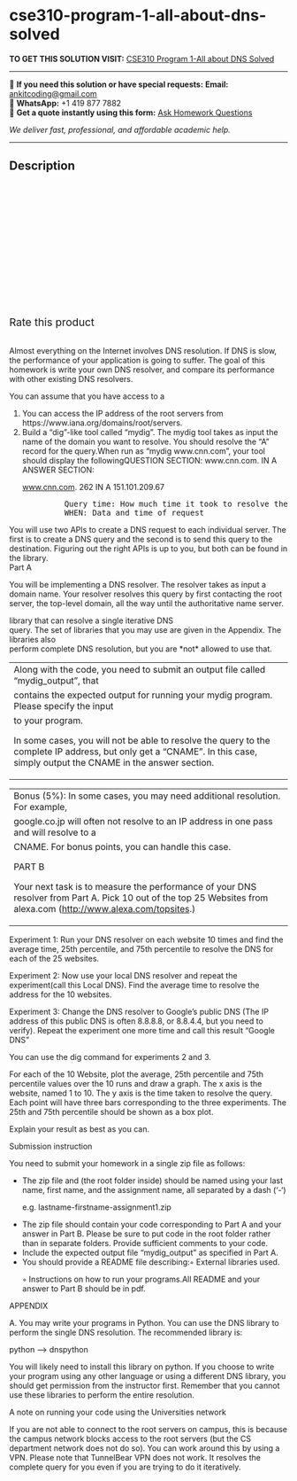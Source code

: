 # cse310-program-1-all-about-dns-solved
**TO GET THIS SOLUTION VISIT:** [CSE310 Program 1-All about DNS Solved](https://www.ankitcodinghub.com/product/cse310-program-1-solved/)


---

📩 **If you need this solution or have special requests:** **Email:** ankitcoding@gmail.com  
📱 **WhatsApp:** +1 419 877 7882  
📄 **Get a quote instantly using this form:** [Ask Homework Questions](https://www.ankitcodinghub.com/services/ask-homework-questions/)

*We deliver fast, professional, and affordable academic help.*

---

<h2>Description</h2>



<div class="kk-star-ratings kksr-auto kksr-align-center kksr-valign-top" data-payload="{&quot;align&quot;:&quot;center&quot;,&quot;id&quot;:&quot;93849&quot;,&quot;slug&quot;:&quot;default&quot;,&quot;valign&quot;:&quot;top&quot;,&quot;ignore&quot;:&quot;&quot;,&quot;reference&quot;:&quot;auto&quot;,&quot;class&quot;:&quot;&quot;,&quot;count&quot;:&quot;0&quot;,&quot;legendonly&quot;:&quot;&quot;,&quot;readonly&quot;:&quot;&quot;,&quot;score&quot;:&quot;0&quot;,&quot;starsonly&quot;:&quot;&quot;,&quot;best&quot;:&quot;5&quot;,&quot;gap&quot;:&quot;4&quot;,&quot;greet&quot;:&quot;Rate this product&quot;,&quot;legend&quot;:&quot;0\/5 - (0 votes)&quot;,&quot;size&quot;:&quot;24&quot;,&quot;title&quot;:&quot;CSE310 Program 1-All about DNS Solved&quot;,&quot;width&quot;:&quot;0&quot;,&quot;_legend&quot;:&quot;{score}\/{best} - ({count} {votes})&quot;,&quot;font_factor&quot;:&quot;1.25&quot;}">

<div class="kksr-stars">

<div class="kksr-stars-inactive">
            <div class="kksr-star" data-star="1" style="padding-right: 4px">


<div class="kksr-icon" style="width: 24px; height: 24px;"></div>
        </div>
            <div class="kksr-star" data-star="2" style="padding-right: 4px">


<div class="kksr-icon" style="width: 24px; height: 24px;"></div>
        </div>
            <div class="kksr-star" data-star="3" style="padding-right: 4px">


<div class="kksr-icon" style="width: 24px; height: 24px;"></div>
        </div>
            <div class="kksr-star" data-star="4" style="padding-right: 4px">


<div class="kksr-icon" style="width: 24px; height: 24px;"></div>
        </div>
            <div class="kksr-star" data-star="5" style="padding-right: 4px">


<div class="kksr-icon" style="width: 24px; height: 24px;"></div>
        </div>
    </div>

<div class="kksr-stars-active" style="width: 0px;">
            <div class="kksr-star" style="padding-right: 4px">


<div class="kksr-icon" style="width: 24px; height: 24px;"></div>
        </div>
            <div class="kksr-star" style="padding-right: 4px">


<div class="kksr-icon" style="width: 24px; height: 24px;"></div>
        </div>
            <div class="kksr-star" style="padding-right: 4px">


<div class="kksr-icon" style="width: 24px; height: 24px;"></div>
        </div>
            <div class="kksr-star" style="padding-right: 4px">


<div class="kksr-icon" style="width: 24px; height: 24px;"></div>
        </div>
            <div class="kksr-star" style="padding-right: 4px">


<div class="kksr-icon" style="width: 24px; height: 24px;"></div>
        </div>
    </div>
</div>


<div class="kksr-legend" style="font-size: 19.2px;">
            <span class="kksr-muted">Rate this product</span>
    </div>
    </div>
<div class="page" title="Page 1">
<div class="layoutArea">
<div class="column">
&nbsp;

Almost everything on the Internet involves DNS resolution. If DNS is slow, the performance of your application is going to suffer. The goal of this homework is write your own DNS resolver, and compare its performance with other existing DNS resolvers.

You can assume that you have access to a

<ol>
<li>You can access the IP address of the root servers from https://www.iana.org/domains/root/servers.</li>
<li>Build a “dig”-like tool called “mydig”. The mydig tool takes as input the name of the domain you want to resolve. You should resolve the “A” record for the query.When run as “mydig www.cnn.com”, your tool should display the followingQUESTION SECTION: www.cnn.com. IN A
ANSWER SECTION:

www.cnn.com. 262 IN A 151.101.209.67

<pre>         Query time: How much time it took to resolve the query
         WHEN: Data and time of request
</pre>
</li>
</ol>
You will use two APIs to create a DNS request to each individual server. The first is to create a DNS query and the second is to send this query to the destination. Figuring out the right APIs is up to you, but both can be found in the library.

</div>
</div>
<div class="section">
<div class="layoutArea">
<div class="column">
Part A

You will be implementing a DNS resolver. The resolver takes as input a domain name. Your resolver resolves this query by first contacting the root server, the top-level domain, all the way until the authoritative name server.

</div>
</div>
</div>
<div class="layoutArea">
<div class="column">
library that can resolve a single iterative DNS

</div>
</div>
<div class="layoutArea">
<div class="column">
query. The set of libraries that you may use are given in the Appendix. The libraries also

</div>
</div>
<div class="layoutArea">
<div class="column">
perform complete DNS resolution, but you are *not* allowed to use that.

</div>
</div>
<table>
<tbody>
<tr>
<td>
<div class="layoutArea">
<div class="column">
Along with the code, you need to submit an output file called “mydig_output”, that

</div>
</div>
</td>
</tr>
<tr>
<td>
<div class="layoutArea">
<div class="column">
contains the expected output for running your mydig program. Please specify the input

</div>
</div>
</td>
</tr>
<tr>
<td>
<div class="layoutArea">
<div class="column">
to your program.

In some cases, you will not be able to resolve the query to the complete IP address, but only get a “CNAME”. In this case, simply output the CNAME in the answer section.

</div>
</div>
</td>
</tr>
</tbody>
</table>
</div>
<div class="page" title="Page 2">
<table>
<tbody>
<tr>
<td>
<div class="layoutArea">
<div class="column">
Bonus (5%): In some cases, you may need additional resolution. For example,

</div>
</div>
</td>
</tr>
<tr>
<td>
<div class="layoutArea">
<div class="column">
google.co.jp will often not resolve to an IP address in one pass and will resolve to a

</div>
</div>
</td>
</tr>
<tr>
<td>
<div class="layoutArea">
<div class="column">
CNAME. For bonus points, you can handle this case.

PART B

Your next task is to measure the performance of your DNS resolver from Part A. Pick 10 out of the top 25 Websites from alexa.com (http://www.alexa.com/topsites.)

</div>
</div>
</td>
</tr>
</tbody>
</table>
<div class="layoutArea">
<div class="column">
Experiment 1: Run your DNS resolver on each website 10 times and find the average time, 25th percentile, and 75th percentile to resolve the DNS for each of the 25 websites.

Experiment 2: Now use your local DNS resolver and repeat the experiment(call this Local DNS). Find the average time to resolve the address for the 10 websites.

Experiment 3: Change the DNS resolver to Google’s public DNS (The IP address of this public DNS is often 8.8.8.8, or 8.8.4.4, but you need to verify). Repeat the experiment one more time and call this result “Google DNS”

You can use the dig command for experiments 2 and 3.

For each of the 10 Website, plot the average, 25th percentile and 75th percentile values over the 10 runs and draw a graph. The x axis is the website, named 1 to 10. The y axis is the time taken to resolve the query. Each point will have three bars corresponding to the three experiments. The 25th and 75th percentile should be shown as a box plot.

Explain your result as best as you can.

Submission instruction

You need to submit your homework in a single zip file as follows:

<ul>
<li>The zip file and (the root folder inside) should be named using your last name, first name, and the assignment name, all separated by a dash (‘-‘)

e.g. lastname-firstname-assignment1.zip</li>
<li>The zip file should contain your code corresponding to Part A and your answer in Part B. Please be sure to put code in the root folder rather than in separate folders. Provide sufficient comments to your code.</li>
<li>Include the expected output file “mydig_output” as specified in Part A.</li>
<li>You should provide a README file describing:◦ External libraries used.

◦ Instructions on how to run your programs.All README and your answer to Part B should be in pdf.</li>
</ul>
</div>
</div>
</div>
<div class="page" title="Page 3">
<div class="layoutArea">
<div class="column">
APPENDIX

A. You may write your programs in Python. You can use the DNS library to perform the single DNS resolution. The recommended library is:

python —&gt; dnspython

You will likely need to install this library on python. If you choose to write your program using any other language or using a different DNS library, you should get permission from the instructor first. Remember that you cannot use these libraries to perform the entire resolution.

A note on running your code using the Universities network

If you are not able to connect to the root servers on campus, this is because the campus network blocks access to the root servers (but the CS department network does not do so). You can work around this by using a VPN. Please note that TunnelBear VPN does not work. It resolves the complete query for you even if you are trying to do it iteratively.

</div>
</div>
</div>
